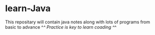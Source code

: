 # learn-Java
This repositary will contain java notes along with lots of programs from basic to advance
^_^  Practice is key to learn coading  ^_^

